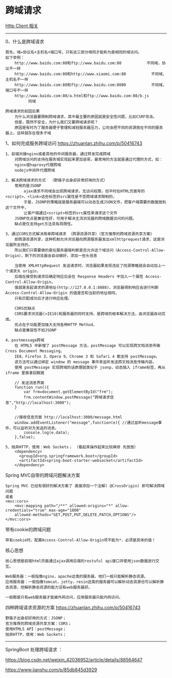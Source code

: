 # 跨域请求

<p>
<a href="#" onclick="refreshCrossOriginContent('httpclient')">Http Client 相关</a>&emsp;&emsp;&emsp;
</p>

---

0、什么是跨域请求

	首先，域=协议名+主机名+端口号，只有这三部分相同才能称为是相同的域访问。
	如下举例：
		http://www.baidu.com:80和ftp://www.baidu.com:80           不同域，协议不一样
		http://www.baidu.com:80和http://www.xiaomi.com:80           不同域，主机名不一样
		http://www.baidu.com:80和ftp://www.baidu.com:8080           不同域，端口号不一样
		http://www.baidu.com:80/a.html和ftp://www.baidu.com:80/b.js           同域

	跨域请求的前因后果
		为什么浏览器要限制跨域请求，其中最主要的原因就是安全性问题，比如CSRF攻击。
		但是，既然不安全，为什么我们又要跨域请求呢？
		原因是有时为了服务器便于管理和减轻服务器压力，公司会把不同的资源放在不同的服务器上，这样就存在很多子域

1、如何完成服务跨域访问    <a href="https://zhuanlan.zhihu.com/p/50416743#" target="_blank">https://zhuanlan.zhihu.com/p/50416743 </a>

	1、前端对接nginx或者其他的中间服务器，通过转发完成跨域
		对跨域访问的支持在服务端实现起来更加容易，最常用的方法就是通过代理的方式，如：
		nginx或haproxy代理跨域
		nodejs中间件代理跨域

	2、解决跨域请求的方式  （野路子出身却异常好用的方式）
		常用的是JSONP
			ajax请求不同域会出现跨域请求，无访问权限，但平时在HTML页面写的<script>、<link>这些标签的src属性是不受跨域请求限制的，
			于是，JSONP的策略就是服务器端可以动态生成JSON文件，把客户端需要的数据放到这个文件中，
			让客户端通过<script>标签的src属性来请求这个文件
		JSONP优点是兼容性好，可用于解决主流浏览器的跨域数据访问的问题。
		缺点是仅支持get方法具有局限性。	
		
	3、通过CORS方式解决简单跨域请求 （跨源资源共享）（官方推荐的跨域资源共享方案）
		即跨源资源共享，这种机制允许浏览器向跨源服务器发出xmlhttprequest请求，这是浏览器所支持的，
		所以我们只需要做的是在服务器端判断是否允许这个域访问（Access-Control-Allow-Origin），剩下的浏览器会自动做好，添加一些头信息
		
		当使用 XMLHttpRequest 发送请求时，浏览器如果发现违反了同源策略就会自动加上一个请求头 origin，
		后端在接受到请求后确定响应后会在 Response Headers 中加入一个属性 Access-Control-Allow-Origin，
		值就是发起请求的源地址(http://127.0.0.1:8888)，浏览器得到响应会进行判断 Access-Control-Allow-Origin 的值是否和当前的地址相同，
		只有匹配成功后才进行响应处理。
		
		CORS优缺点
		CORS要求浏览器(>IE10)和服务器的同时支持，是跨域的根本解决方法，由浏览器自动完成。
		优点在于功能更加强大支持各种HTTP Method，
		缺点是兼容性不如JSONP
		
	4、postmessage跨域
		在 HTML5 中新增了 postMessage 方法，postMessage 可以实现跨文档消息传输 Cross Document Messaging，
		IE8，Firefox 3，Opera 9，Chrome 3 和 Safari 4 都支持 postMessage。
		该方法可以通过绑定 window 的 message 事件来监听发送跨文档消息传输内容。
		使用 postMessage 实现跨域的话原理就类似于 jsonp，动态插入 iframe标签，再从 iframe 里面拿回数据

		// 发送消息界面
		function run(){
			var frm=document.getElementById("frm");
			frm.contentWindow.postMessage("跨域请求信息","http://localhost:3000");
		}
	
		//接收信息页面 http://localhost:3000/message.html
		window.addEventListener("message",function(e){ //通过监听message事件，可以监听对方发送的消息。
			console.log(e.data);
		},false);

	5、抛弃HTTP，使用：Web Sockets； （看起来操作起来比较麻烦 先放放）
        <dependency>
          <groupId>org.springframework.boot</groupId>
          <artifactId>spring-boot-starter-websocket</artifactId>
        </dependency>

Spring MVC自带的跨域问题解决方案

    Spring MVC 已经有很好的解决方案了 直接添加一个注解( @CrossOrigin) 即可解决跨域问题
    或者
    <mvc:cors>
        <mvc:mapping path="/**" allowed-origins="*" allow-credentials="true" max-age="1800"
        allowed-methods="GET,POST,PUT,DELETE,PATCH,OPTIONS"/>
    </mvc:cors>

带有cookie的跨域问题

    带有cookie时，配置Access-Control-Allow-Origin项不能为*，必须是具体的值！

核心思想

    核心思想是前端html页面通过ajax调用后端的restuful api接口并使用json数据进行交互。

    Web服务器：一般指像nginx，apache这类的服务器，他们一般只能解析静态资源。
    应用服务器：一般指像tomcat，jetty，resin这类的服务器可以解析动态资源也可以解析静态资源，但解析静态资源的能力没有web服务器好。

    一般都是只有web服务器才能被外网访问，应用服务器只能内网访问。

四种跨域请求资源的方案  <a href="https://zhuanlan.zhihu.com/p/50416743#" target="_blank">https://zhuanlan.zhihu.com/p/50416743 </a>

    野路子出身却好用的方式：JSONP；
    官方推荐的跨域资源共享方案：CORS；
    使用HTML5 API：postMessage；
    抛弃HTTP，使用：Web Sockets；

    
---
SpringBoot 处理跨域请求 ：

<a href="https://blog.csdn.net/weixin_42036952/article/details/88564647#" target="_blank">https://blog.csdn.net/weixin_42036952/article/details/88564647    </a>

<a href="https://www.jianshu.com/p/85db845d3929#" target="_blank">https://www.jianshu.com/p/85db845d3929 </a>

    
    
      